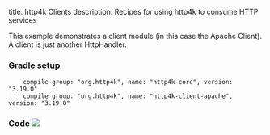 title: http4k Clients
description: Recipes for using http4k to consume HTTP services

This example demonstrates a client module (in this case the Apache Client). A client is just another HttpHandler.

### Gradle setup
```
    compile group: "org.http4k", name: "http4k-core", version: "3.19.0"
    compile group: "org.http4k", name: "http4k-client-apache", version: "3.19.0"
```

### Code [<img class="octocat" src="/img/octocat-32.png"/>](https://github.com/http4k/http4k/blob/master/src/docs/cookbook/client_as_a_function/example.kt)
<script src="https://gist-it.appspot.com/https://github.com/http4k/http4k/blob/master/src/docs/cookbook/client_as_a_function/example.kt"></script>

